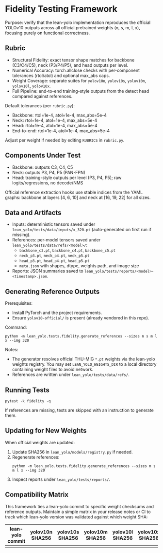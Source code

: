 # Fidelity Testing Framework

Purpose: verify that the lean-yolo implementation reproduces the official YOLOv10 outputs across all official pretrained weights (n, s, m, l, x), focusing purely on functional correctness.

## Rubric

- Structural Fidelity: exact tensor shape matches for backbone (C3/C4/C5), neck (P3/P4/P5), and head outputs per level.
- Numerical Accuracy: torch.allclose checks with per-component tolerances (rtol/atol) and optional max_abs caps.
- Weight Coverage: separate suites for `yolov10n`, `yolov10s`, `yolov10m`, `yolov10l`, `yolov10x`.
- Full Pipeline: end-to-end training-style outputs from the detect head compared against references.

Default tolerances (per `rubric.py`):
- Backbone: rtol=1e-4, atol=1e-4, max_abs=5e-4
- Neck: rtol=1e-4, atol=1e-4, max_abs=5e-4
- Head: rtol=1e-4, atol=1e-4, max_abs=5e-4
- End-to-end: rtol=1e-4, atol=1e-4, max_abs=5e-4

Adjust per weight if needed by editing `RUBRICS` in `rubric.py`.

## Components Under Test

- Backbone: outputs C3, C4, C5
- Neck: outputs P3, P4, P5 (PAN-FPN)
- Head: training-style outputs per level (P3, P4, P5); raw logits/regressions, no decode/NMS

Official reference extraction hooks use stable indices from the YAML graphs: backbone at layers [4, 6, 10] and neck at [16, 19, 22] for all sizes.

## Data and Artifacts

- Inputs: deterministic tensors saved under `lean_yolo/tests/data/inputs/x_320.pt` (auto-generated on first run if missing).
- References: per-model tensors saved under `lean_yolo/tests/data/refs/<model>/`:
  - `backbone_c3.pt`, `backbone_c4.pt`, `backbone_c5.pt`
  - `neck_p3.pt`, `neck_p4.pt`, `neck_p5.pt`
  - `head_p3.pt`, `head_p4.pt`, `head_p5.pt`
  - `meta.json` with shapes, dtype, weights path, and image size
- Reports: JSON summaries saved to `lean_yolo/tests/reports/<model>-<timestamp>.json`.

## Generating Reference Outputs

Prerequisites:
- Install PyTorch and the project requirements.
- Ensure `yolov10-official/` is present (already vendored in this repo).

Command:
```
python -m lean_yolo.tests.fidelity.generate_references --sizes n s m l x --img 320
```

Notes:
- The generator resolves official THU-MIG `*.pt` weights via the lean-yolo weights registry. You may set `LEAN_YOLO_WEIGHTS_DIR` to a local directory containing weight files to avoid network.
- References are written under `lean_yolo/tests/data/refs/`.

## Running Tests

```
pytest -k fidelity -q
```

If references are missing, tests are skipped with an instruction to generate them.

## Updating for New Weights

When official weights are updated:
1. Update SHA256 in `lean_yolo/models/registry.py` if needed.
2. Regenerate references:
   ```
   python -m lean_yolo.tests.fidelity.generate_references --sizes n s m l x --img 320
   ```
3. Inspect reports under `lean_yolo/tests/reports/`.

## Compatibility Matrix

This framework ties a lean-yolo commit to specific weight checksums and reference outputs. Maintain a simple matrix in your release notes or CI to track which lean-yolo version was validated against which weight SHA:

| lean-yolo commit | yolov10n SHA256 | yolov10s SHA256 | yolov10m SHA256 | yolov10l SHA256 | yolov10x SHA256 |
|------------------|------------------|------------------|------------------|------------------|------------------|
| <git-sha>        | <sha>            | <sha>            | <sha>            | <sha>            | <sha>            |

